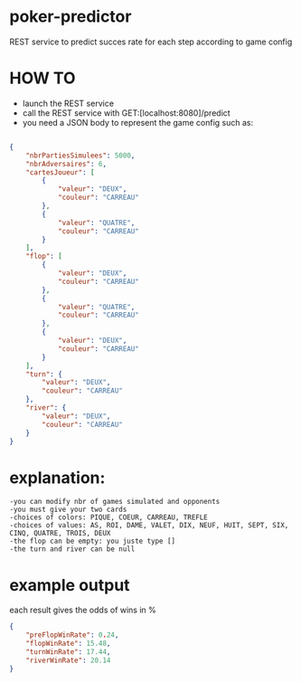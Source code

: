 # poker-predictor
REST service to predict succes rate for each step according to game config

# HOW TO
- launch the REST service
- call the REST service with GET:[localhost:8080]/predict
- you need a JSON body to represent the game config such as:

```json

{
    "nbrPartiesSimulees": 5000,
    "nbrAdversaires": 6,
    "cartesJoueur": [
        {
            "valeur": "DEUX",
            "couleur": "CARREAU"
        },
        {
            "valeur": "QUATRE",
            "couleur": "CARREAU"
        }
    ],
    "flop": [
        {
            "valeur": "DEUX",
            "couleur": "CARREAU"
        },
        {
            "valeur": "QUATRE",
            "couleur": "CARREAU"
        },
        {
            "valeur": "DEUX",
            "couleur": "CARREAU"
        }
    ],
    "turn": {
        "valeur": "DEUX",
        "couleur": "CARREAU"
    },
    "river": {
        "valeur": "DEUX",
        "couleur": "CARREAU"
    }
}

```

# explanation: 
    -you can modify nbr of games simulated and opponents
    -you must give your two cards
    -choices of colors: PIQUE, COEUR, CARREAU, TREFLE
    -choices of values: AS, ROI, DAME, VALET, DIX, NEUF, HUIT, SEPT, SIX, CINQ, QUATRE, TROIS, DEUX
    -the flop can be empty: you juste type []
    -the turn and river can be null
    
# example output
each result gives the odds of wins in %

```json
{
    "preFlopWinRate": 0.24,
    "flopWinRate": 15.48,
    "turnWinRate": 17.44,
    "riverWinRate": 20.14
}
```
